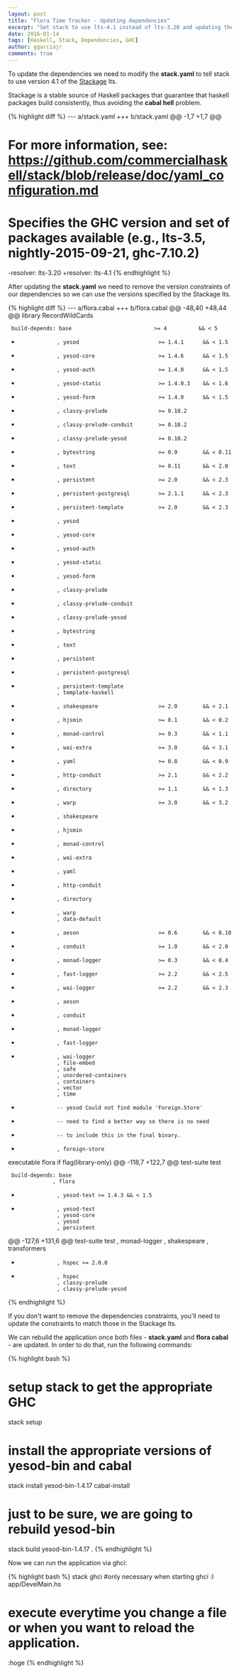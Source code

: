 ```yaml
---
layout: post
title: "Flora Time Tracker - Updating dependencies"
excerpt: "Set stack to use lts-4.1 instead of lts-3.20 and updating the project dependencies."
date: 2016-01-14
tags: [Haskell, Stack, Dependencies, GHC]
author: ggarciajr
comments: true
---
```


To update the dependencies we need to modify the **stack.yaml** to tell
stack to use version 4.1 of the <a href="http://www.stackage.org/" target="_blank">Stackage</a> lts.

Stackage is a stable source of Haskell packages that guarantee that haskell
packages build consistently, thus avoiding the **cabal hell** problem.

{% highlight diff %}
--- a/stack.yaml
+++ b/stack.yaml
@@ -1,7 +1,7 @@
 # For more information, see: https://github.com/commercialhaskell/stack/blob/release/doc/yaml_configuration.md

 # Specifies the GHC version and set of packages available (e.g., lts-3.5, nightly-2015-09-21, ghc-7.10.2)
-resolver: lts-3.20
+resolver: lts-4.1
{% endhighlight %}

After updating the **stack.yaml** we need to remove the version constraints of
our dependencies so we can use the versions specified by the Stackage lts.

{% highlight diff %}
--- a/flora.cabal
+++ b/flora.cabal
@@ -48,40 +48,44 @@ library
                 RecordWildCards

     build-depends: base                          >= 4          && < 5
-                 , yesod                         >= 1.4.1      && < 1.5
-                 , yesod-core                    >= 1.4.6      && < 1.5
-                 , yesod-auth                    >= 1.4.0      && < 1.5
-                 , yesod-static                  >= 1.4.0.3    && < 1.6
-                 , yesod-form                    >= 1.4.0      && < 1.5
-                 , classy-prelude                >= 0.10.2
-                 , classy-prelude-conduit        >= 0.10.2
-                 , classy-prelude-yesod          >= 0.10.2
-                 , bytestring                    >= 0.9        && < 0.11
-                 , text                          >= 0.11       && < 2.0
-                 , persistent                    >= 2.0        && < 2.3
-                 , persistent-postgresql         >= 2.1.1      && < 2.3
-                 , persistent-template           >= 2.0        && < 2.3
+                 , yesod
+                 , yesod-core
+                 , yesod-auth
+                 , yesod-static
+                 , yesod-form
+                 , classy-prelude
+                 , classy-prelude-conduit
+                 , classy-prelude-yesod
+                 , bytestring
+                 , text
+                 , persistent
+                 , persistent-postgresql
+                 , persistent-template
                  , template-haskell
-                 , shakespeare                   >= 2.0        && < 2.1
-                 , hjsmin                        >= 0.1        && < 0.2
-                 , monad-control                 >= 0.3        && < 1.1
-                 , wai-extra                     >= 3.0        && < 3.1
-                 , yaml                          >= 0.8        && < 0.9
-                 , http-conduit                  >= 2.1        && < 2.2
-                 , directory                     >= 1.1        && < 1.3
-                 , warp                          >= 3.0        && < 3.2
+                 , shakespeare
+                 , hjsmin
+                 , monad-control
+                 , wai-extra
+                 , yaml
+                 , http-conduit
+                 , directory
+                 , warp
                  , data-default
-                 , aeson                         >= 0.6        && < 0.10
-                 , conduit                       >= 1.0        && < 2.0
-                 , monad-logger                  >= 0.3        && < 0.4
-                 , fast-logger                   >= 2.2        && < 2.5
-                 , wai-logger                    >= 2.2        && < 2.3
+                 , aeson
+                 , conduit
+                 , monad-logger
+                 , fast-logger
+                 , wai-logger
                  , file-embed
                  , safe
                  , unordered-containers
                  , containers
                  , vector
                  , time
+                 -- yesod Could not find module 'Foreign.Store'
+                 -- need to find a better way so there is no need
+                 -- to include this in the final binary.
+                 , foreign-store

 executable         flora
     if flag(library-only)
@@ -118,7 +122,7 @@ test-suite test

     build-depends: base
                  , flora
-                 , yesod-test >= 1.4.3 && < 1.5
+                 , yesod-test
                  , yesod-core
                  , yesod
                  , persistent
@@ -127,6 +131,6 @@ test-suite test
                  , monad-logger
                  , shakespeare
                  , transformers
-                 , hspec >= 2.0.0
+                 , hspec
                  , classy-prelude
                  , classy-prelude-yesod
{% endhighlight %}

If you don't want to remove the dependencies constraints, you'll need to update
the constraints to match those in the Stackage lts.

We can rebuild the application once both files - **stack.yaml** and **flora cabal** - are updated. In order to do that, run the following commands:

{% highlight bash %}
# setup stack to get the appropriate GHC
stack setup

# install the appropriate versions of yesod-bin and cabal
stack install yesod-bin-1.4.17 cabal-install

# just to be sure, we are going to rebuild yesod-bin
stack build yesod-bin-1.4.17 .
{% endhighlight %}

Now we can run the application via ghci:

{% highlight bash %}
stack ghci
#only necessary when starting ghci
:l app/DevelMain.hs
# execute everytime you change a file or when you want to reload the application.
:hoge
{% endhighlight %}
